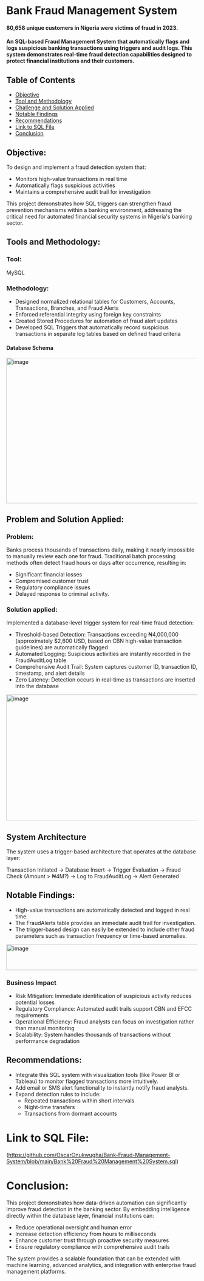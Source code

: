 # Bank Fraud Management System
#### 80,658 unique customers in Nigeria were victims of fraud in 2023.

#### An SQL-based Fraud Management System that automatically flags and logs suspicious banking transactions using triggers and audit logs. This system demonstrates real-time fraud detection capabilities designed to protect financial institutions and their customers.

## Table of Contents

- [Objective](#objective)
- [Tool and Methodology](#tools-and-methodology)
- [Challenge and Solution Applied](#challenge-and-solution-applied)
- [Notable Findings](#analysis-findings)
- [Recommendations](#recommendations)
- [Link to SQL File](#link-to-sql-file)
- [Conclusion ](#conclusion)

## Objective:

To design and implement a fraud detection system that:
- Monitors high-value transactions in real time
- Automatically flags suspicious activities
- Maintains a comprehensive audit trail for investigation

This project demonstrates how SQL triggers can strengthen fraud prevention mechanisms within a banking environment, addressing the critical need for automated financial security systems in Nigeria's banking sector.

## Tools and Methodology:
### Tool: 
MySQL

### Methodology:
- Designed normalized relational tables for Customers, Accounts, Transactions, Branches, and Fraud Alerts
- Enforced referential integrity using foreign key constraints
- Created Stored Procedures for automation of fraud alert updates
- Developed SQL Triggers that automatically record suspicious transactions in separate log tables based on defined fraud criteria

#### Database Schema
<img width="558" height="383" alt="image" src="https://github.com/user-attachments/assets/accbc2b8-f624-4e2a-8647-faa15be5ac6a" />

## Problem and Solution Applied:
### Problem:
Banks process thousands of transactions daily, making it nearly impossible to manually review each one for fraud. Traditional batch processing methods often detect fraud hours or days after occurrence, resulting in:
- Significant financial losses
- Compromised customer trust
- Regulatory compliance issues
- Delayed response to criminal activity.

### Solution applied: 
Implemented a database-level trigger system for real-time fraud detection:
- Threshold-based Detection: Transactions exceeding ₦4,000,000 (approximately $2,600 USD, based on CBN high-value transaction guidelines) are automatically flagged
- Automated Logging: Suspicious activities are instantly recorded in the FraudAuditLog table
- Comprehensive Audit Trail: System captures customer ID, transaction ID, timestamp, and alert details
- Zero Latency: Detection occurs in real-time as transactions are inserted into the database

<img width="526" height="333" alt="image" src="https://github.com/user-attachments/assets/dd3bde40-1d70-4ae3-910e-c464e134398d" />

## System Architecture
The system uses a trigger-based architecture that operates at the database layer:

Transaction Initiated → Database Insert → Trigger Evaluation → 
Fraud Check (Amount > ₦4M?) → Log to FraudAuditLog → Alert Generated

## Notable Findings:
- High-value transactions are automatically detected and logged in real time.
- The FraudAlerts table provides an immediate audit trail for investigation.
- The trigger-based design can easily be extended to include other fraud parameters such as transaction frequency or time-based anomalies.

<img width="533" height="68" alt="image" src="https://github.com/user-attachments/assets/7824ace0-c97f-4357-b62e-a843d7b589eb" />
  

### Business Impact
- Risk Mitigation: Immediate identification of suspicious activity reduces potential losses
- Regulatory Compliance: Automated audit trails support CBN and EFCC requirements
- Operational Efficiency: Fraud analysts can focus on investigation rather than manual monitoring
- Scalability: System handles thousands of transactions without performance degradation

## Recommendations:

- Integrate this SQL system with visualization tools (like Power BI or Tableau) to monitor flagged transactions more intuitively.
- Add email or SMS alert functionality to instantly notify fraud analysts.
- Expand detection rules to include:
  - Repeated transactions within short intervals
  - Night-time transfers
  - Transactions from dormant accounts
    
# Link to SQL File: 

(https://github.com/OscarOnukwugha/Bank-Fraud-Management-System/blob/main/Bank%20Fraud%20Management%20System.sql)

# Conclusion:

This project demonstrates how data-driven automation can significantly improve fraud detection in the banking sector. By embedding intelligence directly within the database layer, financial institutions can:
- Reduce operational oversight and human error
- Increase detection efficiency from hours to milliseconds
- Enhance customer trust through proactive security measures
- Ensure regulatory compliance with comprehensive audit trails

The system provides a scalable foundation that can be extended with machine learning, advanced analytics, and integration with enterprise fraud management platforms.
